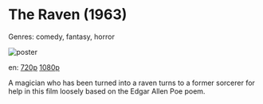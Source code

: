 # The Raven (1963)

Genres: comedy, fantasy, horror

![poster](http://image.tmdb.org/t/p/w500/yx3A4mkcf0RnfqmVJoZpQXhgpoE.jpg)

en:
  [720p](magnet:?xt=urn:btih:7c13ead0c50ed7e871c85170ec08f90269afca0b&dn=The+Raven+%282012%29+720p+BrRip+x264+-+700MB+-+YIFY&tr=udp%3A%2F%2Ftracker.openbittorrent.com%3A80%2Fannounce&tr=udp%3A%2F%2Fglotorrents.pw%3A6969%2Fannounce&tr=udp%3A%2F%2Ftracker.openbittorrent.com%3A80%2Fannounce&tr=udp%3A%2F%2Ftracker.opentrackr.org%3A1337%2Fannounce&tr=udp%3A%2F%2Fzer0day.to%3A1337%2Fannounce&tr=udp%3A%2F%2Ftracker.coppersurfer.tk%3A6969%2Fannounce)
  [1080p](magnet:?xt=urn:btih:49dbeff7faa13d0e326f69baf8fd1dd1eec8f7cd&dn=The+Raven+(1963)+%5B1080p%5D&tr=udp%3A%2F%2Ftracker.yify-torrents.com%2Fannounce&tr=udp%3A%2F%2Fopen.demonii.com%3A1337%2Fannounce&tr=udp%3A%2F%2Fexodus.desync.com%3A6969&tr=udp%3A%2F%2Ftracker.istole.it%3A80&tr=udp%3A%2F%2Ftracker.publicbt.com%3A80&tr=udp%3A%2F%2Ftracker.publichd.eu%3A80%2Fannounce&tr=udp%3A%2F%2Ftracker.openbittorrent.com%3A80%2Fannounce&tr=udp%3A%2F%2Fcoppersurfer.tk%3A6969%2Fannounce)
  


A magician who has been turned into a raven turns to a former sorcerer for help in this film loosely based on the Edgar Allen Poe poem.